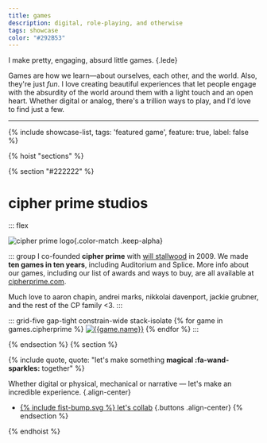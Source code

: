 ```yaml
---
title: games
description: digital, role-playing, and otherwise
tags: showcase
color: "#292B53"
---
```


I make pretty, engaging, absurd little games.
{.lede}

Games are how we learn—about ourselves, each other, and the world. Also, they're just *fun*. I love creating beautiful experiences that let people engage with the absurdity of the world around them with a light touch and an open heart. Whether digital or analog, there's a trillion ways to play, and I'd love to find just a few.

***

{% include showcase-list, tags: 'featured game', feature: true, label: false %}

{% hoist "sections" %}

{% section "#222222" %}

# cipher prime studios


::: flex

![cipher prime logo](/assets/uploads/cp_logo_black.png){.color-match .keep-alpha}

::: group
I co-founded **cipher prime** with [will stallwood](https://willstall.com) in 2009. We made **ten games in ten years**, including Auditorium and Splice. More info about our games, including our list of awards and ways to buy, are all available at [cipherprime.com](https://cipherprime.com).

Much love to aaron chapin, andrei marks, nikkolai davenport, jackie grubner, and the rest of the CP family <3.
:::


::: grid-five gap-tight constrain-wide stack-isolate
{% for game in games.cipherprime %}
[![{{game.name}}]({{game.poster}})]({{game.url}})
{% endfor %}
:::


{% endsection %}
{% section %}

{% include quote, quote: "let's make something **magical :fa-wand-sparkles:** together" %}

Whether digital or physical, mechanical or narrative — let's make an incredible experience.
{.align-center}

* [{% include fist-bump.svg %} let's collab](/collab)
{.buttons .align-center}
{% endsection %}

{% endhoist %}